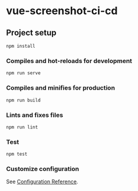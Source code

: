 # vue-screenshot-ci-cd



## Project setup
```
npm install
```

### Compiles and hot-reloads for development
```
npm run serve
```

### Compiles and minifies for production
```
npm run build
```

### Lints and fixes files
```
npm run lint
```

### Test
```
npm test
```

### Customize configuration
See [Configuration Reference](https://cli.vuejs.org/config/).
